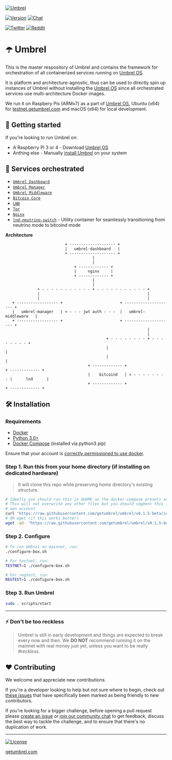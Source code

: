 [![Umbrel](https://static.getumbrel.com/github/github-banner-umbrel.svg)](https://github.com/getumbrel/umbrel)

[![Version](https://img.shields.io/github/v/release/getumbrel/umbrel?color=%235351FB&label=version)](https://github.com/getumbrel/umbrel/releases)
[![Chat](https://img.shields.io/badge/chat%20on-telegram-%235351FB)](https://t.me/getumbrel)

[![Twitter](https://img.shields.io/twitter/follow/getumbrel?style=social)](https://twitter.com/getumbrel)
[![Reddit](https://img.shields.io/reddit/subreddit-subscribers/getumbrel?label=Subscribe%20%2Fr%2Fgetumbrel&style=social)](https://reddit.com/r/getumbrel)

# ☂️ Umbrel

This is the master respository of Umbrel and contains the framework for orchestration of all containerized services running on [Umbrel OS](https://github.com/getumbrel/umbrel-os).

It is platform and architecture-agnostic, thus can be used to directly spin up instances of Umbrel without installing the [Umbrel OS](https://github.com/getumbrel/umbrel-os) since all orchestrated services use multi-architecture Docker images.

We run it on Raspbery Pis (ARMv7) as a part of [Umbrel OS](https://github.com/getumbrel/umbrel-os), Ubuntu (x64) for [testnet.getumbrel.com](https://testnet.getumbrel.com) and macOS (x64) for local development.

## 🚀 Getting started

If you're looking to run Umbrel on:

- A Raspberry Pi 3 or 4 - Download [Umbrel OS](https://github.com/getumbrel/umbrel-os)
- Anthing else - Manually [install Umbrel](#-installation) on your system

## 🎹 Services orchestrated

- [`Umbrel Dashboard`](https://github.com/getumbrel/umbrel-dashboard)
- [`Umbrel Manager`](https://github.com/getumbrel/umbrel-manager)
- [`Umbrel Middleware`](https://github.com/getumbrel/umbrel-middleware)
- [`Bitcoin Core`](https://github.com/getumbrel/docker-bitcoind)
- [`LND`](https://github.com/getumbrel/docker-lnd)
- [`Tor`](https://github.com/getumbrel/docker-tor)
- [`Nginx`](https://github.com/nginx/nginx)
- [`lnd-neutrino-switch`](https://github.com/lncm/docker-lnd-neutrino-switch) - Utility container for seamlessly transitioning from neutrino mode to bitcoind mode


**Architecture**

```
                          + -------------------- +
                          |   umbrel-dashboard   |
                          + -------------------- +
                                      |
                                      |
                              + ------------- +
                              |     nginx     |
                              + ------------- +
                                      |
                                      |
              + - - - - - - - - - - - + - - - - - - - - - - - +
              |                                               |
              |                                               |
   + ------------------ +                         + --------------------- +
   |   umbrel-manager   | < - - - jwt auth - - -  |   umbrel-middleware   |
   + ------------------ +                         + --------------------- +
                                                              |
                                                              |
                                            + - - - - - - - - + - - - - - - - - +
                                            |                                   |
                                            |                                   |
                                    + ------------- +                   + ------------- +
                                    |    bitcoind   | < - - - - - - - - |      lnd      |
                                    + ------------- +                   + ------------- +
```

## 🛠 Installation

### Requirements

- [Docker](https://docs.docker.com/engine/install)
- [Python 3.0+](https://www.python.org/downloads)
- [Docker Compose](https://docs.docker.com/compose/install/#install-using-pip) (installed via python3 pip)

Ensure that your account is [correctly permissioned to use docker](https://docs.docker.com/engine/install/linux-postinstall/#manage-docker-as-a-non-root-user).

### Step 1. Run this from your home directory (if installing on dedicated hardware)

> It will clone this repo while preserving home directory's existing structure.

```bash
# Ideally you should run this in $HOME as the docker-compose presets are in home
# This will not overwrite any other files but you should segment this in its 
# own account
curl "https://raw.githubusercontent.com/getumbrel/umbrel/v0.1.5-beta/install-box.sh" | sh
# OR wget (if this works better)
wget -qO- "https://raw.githubusercontent.com/getumbrel/umbrel/v0.1.5-beta/install-box.sh" | sh
```

### Step 2. Configure

```bash
# To run Umbrel on mainnet, run:
./configure-box.sh

# For testnet, run:
TESTNET=1 ./configure-box.sh

# For regtest, run:
REGTEST=1 ./configure-box.sh
```

### Step 3. Run Umbrel

```bash
sudo . scripts/start
```

---

### ⚡️ Don't be too reckless

> Umbrel is still in early development and things are expected to break every now and then. We **DO NOT** recommend running it on the mainnet with real money just yet, unless you want to be really *#reckless*.

## ❤️ Contributing

We welcome and appreciate new contributions.

If you're a developer looking to help but not sure where to begin, check out [these issues](https://github.com/getumbrel/umbrel/issues?q=is%3Aissue+is%3Aopen+label%3A%22good+first+issue%22) that have specifically been marked as being friendly to new contributors.

If you're looking for a bigger challenge, before opening a pull request please [create an issue](https://github.com/getumbrel/umbrel/issues/new/choose) or [join our community chat](https://t.me/getumbrel) to get feedback, discuss the best way to tackle the challenge, and to ensure that there's no duplication of work.

---

[![License](https://img.shields.io/github/license/getumbrel/umbrel?color=%235351FB)](https://github.com/getumbrel/umbrel/blob/master/LICENSE)

[getumbrel.com](https://getumbrel.com)
